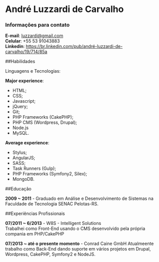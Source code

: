 # André Luzzardi de Carvalho

### Informações para contato

**E-mail**: luzzardi@gmail.com  
**Celular**:  +55 53 91043883  
**Linkedin**: https://br.linkedin.com/pub/andré-luzzardi-de-carvalho/19/714/85a

##Habilidades

Linguagens e Tecnologias:

**Major experience**:

- HTML;
- CSS;
- Javascript;
- jQuery;
- Git;
- PHP Frameworks (CakePHP);
- PHP CMS (Wordpress, Drupal);
- Node.js
- MySQL.

**Average experience**:

- Stylus;
- AngularJS;
- SASS;
- Task Runners (Gulp);
- PHP Frameworks (Symfony2, Silex);
- MongoDB.

##Educação

**2009 ~ 2011** - Graduado em Análise e Desenvolvimento de Sistemas na Faculdade de Tecnologia SENAC Pelotas-RS.

##Experiências Profissionais

**07/2011 ~ 6/2013** - W8S - Intelligent Solutions  
Trabalhei como Front-End usando o CMS desenvolvido pela própria compania em PHP/CakePHP

**07/2013 ~ até o presente momento** - Conrad Caine GmbH
Atualmeente trabalho como Back-End dando suporte em vários projetos em Drupal, Wordpress, CakePHP, Symfony2 e NodeJS.
 
